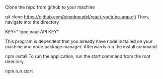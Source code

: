 Clone the repo from github to your machine

git clone https://github.com/binodpoudel/react-youtube-app.git
Then, navigate into the directory


KEY=" type your API KEY"


This program is dependent that you already have node installed on your machine and node package manager. Afterwards run the install command.

npm install
To run the application, run the start command from the root directory.

npm run start
